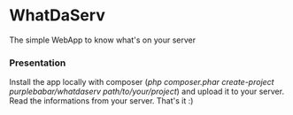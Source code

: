 # WhatDaServ
The simple WebApp to know what's on your server

### Presentation
Install the app locally with composer (*php composer.phar create-project purplebabar/whatdaserv path/to/your/project*) and upload it to your server. Read the informations from your server. That's it :)
